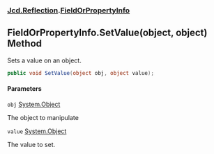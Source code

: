 ### [Jcd.Reflection](Jcd.Reflection.md 'Jcd.Reflection').[FieldOrPropertyInfo](FieldOrPropertyInfo.md 'Jcd.Reflection.FieldOrPropertyInfo')

## FieldOrPropertyInfo.SetValue(object, object) Method

Sets a value on an object.

```csharp
public void SetValue(object obj, object value);
```
#### Parameters

<a name='Jcd.Reflection.FieldOrPropertyInfo.SetValue(object,object).obj'></a>

`obj` [System.Object](https://docs.microsoft.com/en-us/dotnet/api/System.Object 'System.Object')

The object to manipulate

<a name='Jcd.Reflection.FieldOrPropertyInfo.SetValue(object,object).value'></a>

`value` [System.Object](https://docs.microsoft.com/en-us/dotnet/api/System.Object 'System.Object')

The value to set.